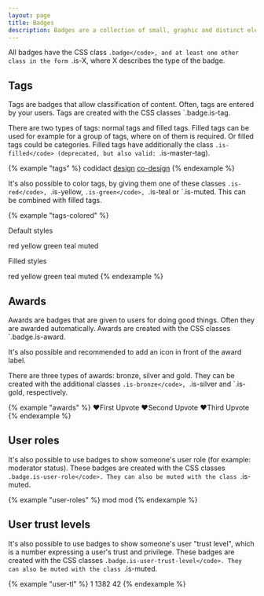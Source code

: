 ```yaml
---
layout: page
title: Badges
description: Badges are a collection of small, graphic and distinct elements that have in common, that they label something or express properties of something.
---
```


All badges have the CSS class `.badge</code>, and at least one other class in the form `.is-X</code>, where X describes the type of the badge.

## Tags

Tags are badges that allow classification of content. Often, tags are entered by your users. Tags are created with the CSS classes `.badge.is-tag</code>.

There are two types of tags: normal tags and filled tags. Filled tags can be used for example for a group of tags, where on of them is required. Or filled tags could be categories. Filled tags have additionally the class `.is-filled</code> (deprecated, but also valid: `.is-master-tag</code>).

{% example "tags" %}
<span class="badge is-tag">codidact</span>
<a href="#" class="badge is-tag">design</a>
<a href="#" class="badge is-tag is-filled">co-design</a>
{% endexample %}

It's also possible to color tags, by giving them one of these classes `.is-red</code>, `.is-yellow</code>, `.is-green</code>, `.is-teal</code> or `.is-muted</code>. This can be combined with filled tags.

{% example "tags-colored" %}
<p>Default styles</p>
<span class="badge is-tag is-red">red</span>
<span class="badge is-tag is-yellow">yellow</span>
<span class="badge is-tag is-green">green</span>
<span class="badge is-tag is-teal">teal</span>
<span class="badge is-tag is-muted">muted</span>
<p>Filled styles</p>
<span class="badge is-tag is-filled is-red">red</span>
<span class="badge is-tag is-filled is-yellow">yellow</span>
<span class="badge is-tag is-filled is-green">green</span>
<span class="badge is-tag is-filled is-teal">teal</span>
<span class="badge is-tag is-filled is-muted">muted</span>
{% endexample %}


## Awards

Awards are badges that are given to users for doing good things. Often they are awarded automatically. Awards are created with the CSS classes `.badge.is-award</code>.</p>

It's also possible and recommended to add an icon in front of the award label.

There are three types of awards: bronze, silver and gold. They can be created with the additional classes `.is-bronze</code>, `.is-silver</code> and `.is-gold</code>, respectively.

{% example "awards" %}
<span class="badge is-award is-bronze"><span class="badge--icon">&#x2764;</span>First Upvote</span>
<span class="badge is-award is-silver"><span class="badge--icon">&#x2764;</span>Second Upvote</span>
<span class="badge is-award is-gold"><span class="badge--icon">&#x2764;</span>Third Upvote</span>
{% endexample %}


## User roles

It's also possible to use badges to show someone's user role (for example: moderator status). These badges are created with the CSS classes `.badge.is-user-role</code>. They can also be muted with the class `.is-muted</code>.

{% example "user-roles" %}
<span class="badge is-user-role">mod</span>
<span class="badge is-user-role is-muted">mod</span>
{% endexample %}


## User trust levels

It's also possible to use badges to show someone's user "trust level", which is a number expressing a user's trust and privilege. These badges are created with the CSS classes `.badge.is-user-trust-level</code>. They can also be muted with the class `.is-muted</code>.

{% example "user-tl" %}
<span class="badge is-user-trust-level">1</span>
<span class="badge is-user-trust-level">1382</span>
<span class="badge is-user-trust-level is-muted">42</span>
{% endexample %}